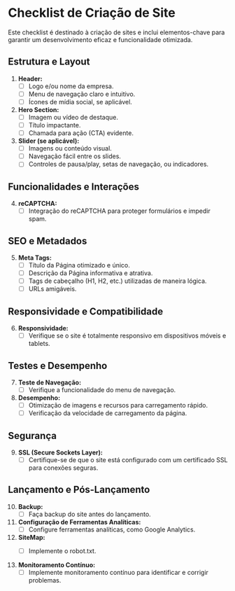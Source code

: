 # Checklist de Criação de Site

Este checklist é destinado à criação de sites e inclui elementos-chave para garantir um desenvolvimento eficaz e funcionalidade otimizada.

## Estrutura e Layout

1. **Header:**
   - [ ] Logo e/ou nome da empresa.
   - [ ] Menu de navegação claro e intuitivo.
   - [ ] Ícones de mídia social, se aplicável.

2. **Hero Section:**
   - [ ] Imagem ou vídeo de destaque.
   - [ ] Título impactante.
   - [ ] Chamada para ação (CTA) evidente.

3. **Slider (se aplicável):**
   - [ ] Imagens ou conteúdo visual.
   - [ ] Navegação fácil entre os slides.
   - [ ] Controles de pausa/play, setas de navegação, ou indicadores.

## Funcionalidades e Interações

4. **reCAPTCHA:**
   - [ ] Integração do reCAPTCHA para proteger formulários e impedir spam.

## SEO e Metadados

5. **Meta Tags:**
   - [ ] Título da Página otimizado e único.
   - [ ] Descrição da Página informativa e atrativa.
   - [ ] Tags de cabeçalho (H1, H2, etc.) utilizadas de maneira lógica.
   - [ ] URLs amigáveis.

## Responsividade e Compatibilidade

6. **Responsividade:**
   - [ ] Verifique se o site é totalmente responsivo em dispositivos móveis e tablets.

## Testes e Desempenho

7. **Teste de Navegação:**
   - [ ] Verifique a funcionalidade do menu de navegação.

8. **Desempenho:**
   - [ ] Otimização de imagens e recursos para carregamento rápido.
   - [ ] Verificação da velocidade de carregamento da página.

## Segurança

9. **SSL (Secure Sockets Layer):**
    - [ ] Certifique-se de que o site está configurado com um certificado SSL para conexões seguras.

## Lançamento e Pós-Lançamento

10. **Backup:**
    - [ ] Faça backup do site antes do lançamento.

11. **Configuração de Ferramentas Analíticas:**
    - [ ] Configure ferramentas analíticas, como Google Analytics.

12. **SiteMap:**
    - [ ] Implemente o robot.txt.
   
          
13. **Monitoramento Contínuo:**
    - [ ] Implemente monitoramento contínuo para identificar e corrigir problemas.
